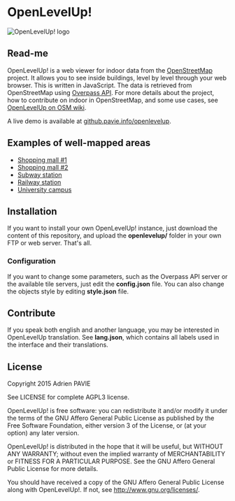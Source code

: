 OpenLevelUp!
============

![OpenLevelUp! logo](http://github.pavie.info/openlevelup/img/logo.jpg)

Read-me
-------

OpenLevelUp! is a web viewer for indoor data from the [OpenStreetMap](http://openstreetmap.org) project.
It allows you to see inside buildings, level by level through your web browser. This is written in JavaScript.
The data is retrieved from OpenStreetMap using [Overpass API](http://wiki.openstreetmap.org/wiki/Overpass_API).
For more details about the project, how to contribute on indoor in OpenStreetMap, and some use cases, see [OpenLevelUp on OSM wiki](https://wiki.openstreetmap.org/wiki/OpenLevelUp).

A live demo is available at [github.pavie.info/openlevelup](http://github.pavie.info/openlevelup/).


Examples of well-mapped areas
-----------------------------

* [Shopping mall #1](http://github.pavie.info/openlevelup/?lat=48.136858&lon=-1.695054&z=18&t=0&lvl=0&tcd=1&urd=0&bdg=0&pic=0&nte=0)
* [Shopping mall #2](http://github.pavie.info/openlevelup/?lat=44.121009&lon=4.839004&z=19&t=0&lvl=0&tcd=1&urd=0&bdg=0&pic=0&nte=0)
* [Subway station](http://github.pavie.info/openlevelup/?s=m.39i+-1.IVI+U6+-1.0+0)
* [Railway station](http://github.pavie.info/openlevelup/?s=m.LZm+2.9oO+T6+-2.0+0)
* [University campus](http://github.pavie.info/openlevelup/?lat=49.010961&lon=8.414637&z=17&t=0)


Installation
------------

If you want to install your own OpenLevelUp! instance, just download the content of this repository,
and upload the **openlevelup/** folder in your own FTP or web server. That's all.

### Configuration

If you want to change some parameters, such as the Overpass API server or the available tile servers,
just edit the **config.json** file. You can also change the objects style by editing **style.json** file.


Contribute
----------

If you speak both english and another language, you may be interested in OpenLevelUp translation. See **lang.json**, which contains all labels used in the interface and their translations.


License
-------

Copyright 2015 Adrien PAVIE

See LICENSE for complete AGPL3 license.

OpenLevelUp! is free software: you can redistribute it and/or modify
it under the terms of the GNU Affero General Public License as published by
the Free Software Foundation, either version 3 of the License, or
(at your option) any later version.

OpenLevelUp! is distributed in the hope that it will be useful,
but WITHOUT ANY WARRANTY; without even the implied warranty of
MERCHANTABILITY or FITNESS FOR A PARTICULAR PURPOSE.  See the
GNU Affero General Public License for more details.

You should have received a copy of the GNU Affero General Public License
along with OpenLevelUp!. If not, see <http://www.gnu.org/licenses/>.
